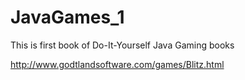# JavaGames_1
This is first book of Do-It-Yourself Java Gaming books

http://www.godtlandsoftware.com/games/Blitz.html
